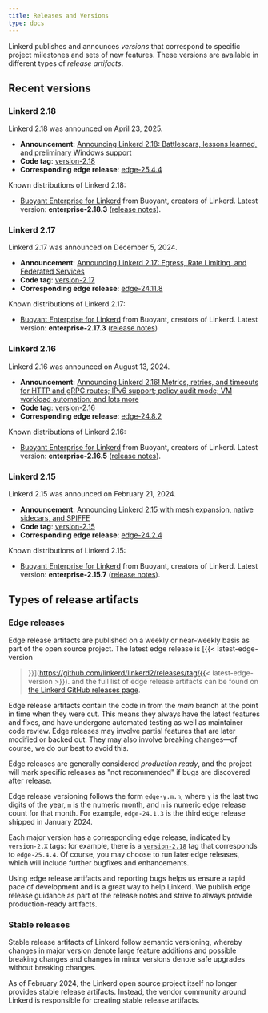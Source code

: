 ```yaml
---
title: Releases and Versions
type: docs
---
```


Linkerd publishes and announces _versions_ that correspond to specific project
milestones and sets of new features. These versions are available in different
types of _release artifacts_.

## Recent versions

### Linkerd 2.18

Linkerd 2.18 was announced on April 23, 2025.

<!-- markdownlint-disable MD013 -->

- **Announcement**:
  [Announcing Linkerd 2.18: Battlescars, lessons learned, and preliminary Windows support](/2025/04/23/announcing-linkerd-2.18/)
- **Code tag**:
  [version-2.18](https://github.com/linkerd/linkerd2/releases/tag/version-2.18)
- **Corresponding edge release**:
  [edge-25.4.4](https://github.com/linkerd/linkerd2/releases/tag/edge-25.4.4)

Known distributions of Linkerd 2.18:

- [Buoyant Enterprise for Linkerd](https://docs.buoyant.io/buoyant-enterprise-linkerd)
  from Buoyant, creators of Linkerd. Latest version: **enterprise-2.18.3**
  ([release notes](https://docs.buoyant.io/release-notes/buoyant-enterprise-linkerd/enterprise-2.18.3/)).

### Linkerd 2.17

Linkerd 2.17 was announced on December 5, 2024.

- **Announcement**:
  [Announcing Linkerd 2.17: Egress, Rate Limiting, and Federated Services](/2024/12/05/announcing-linkerd-2.17/)
- **Code tag**:
  [version-2.17](https://github.com/linkerd/linkerd2/releases/tag/version-2.17)
- **Corresponding edge release**:
  [edge-24.11.8](https://github.com/linkerd/linkerd2/releases/tag/edge-24.11.8)

Known distributions of Linkerd 2.17:

- [Buoyant Enterprise for
   Linkerd](https://docs.buoyant.io/buoyant-enterprise-linkerd) from Buoyant,
   creators of Linkerd. Latest version: **enterprise-2.17.3** ([release
   notes](https://docs.buoyant.io/release-notes/buoyant-enterprise-linkerd/enterprise-2.17.3/))

### Linkerd 2.16

Linkerd 2.16 was announced on August 13, 2024.

- **Announcement**:
  [Announcing Linkerd 2.16! Metrics, retries, and timeouts for HTTP and gRPC routes; IPv6 support; policy audit mode; VM workload automation; and lots more](/2024/08/13/announcing-linkerd-2.16/)
- **Code tag**:
  [version-2.16](https://github.com/linkerd/linkerd2/releases/tag/version-2.16)
- **Corresponding edge release**:
  [edge-24.8.2](https://github.com/linkerd/linkerd2/releases/tag/edge-24.8.2)

Known distributions of Linkerd 2.16:

- [Buoyant Enterprise for Linkerd](https://docs.buoyant.io/buoyant-enterprise-linkerd)
  from Buoyant, creators of Linkerd. Latest version: **enterprise-2.16.5**
  ([release notes](https://docs.buoyant.io/release-notes/buoyant-enterprise-linkerd/enterprise-2.16.5/)).

### Linkerd 2.15

Linkerd 2.15 was announced on February 21, 2024.

- **Announcement**: [Announcing Linkerd 2.15 with mesh expansion, native
sidecars, and SPIFFE](/2024/02/21/announcing-linkerd-2.15/)
- **Code tag**:
[version-2.15](https://github.com/linkerd/linkerd2/releases/tag/version-2.15)
- **Corresponding edge release**: [edge-24.2.4](https://github.com/linkerd/linkerd2/releases/tag/edge-24.2.4)

Known distributions of Linkerd 2.15:

- [Buoyant Enterprise for
  Linkerd](https://docs.buoyant.io/buoyant-enterprise-linkerd) from Buoyant,
  creators of Linkerd. Latest version: **enterprise-2.15.7** ([release
  notes](https://docs.buoyant.io/release-notes/buoyant-enterprise-linkerd/enterprise-2.15.7/)).

## Types of release artifacts

### Edge releases

<!-- markdownlint-disable MD034 -->

Edge release artifacts are published on a weekly or near-weekly basis as part of
the open source project. The latest edge release is [{{< latest-edge-version
>}}](https://github.com/linkerd/linkerd2/releases/tag/{{<
latest-edge-version >}}). and the full list of edge release artifacts can be
found on
[the Linkerd GitHub releases page](https://github.com/linkerd/linkerd2/releases).

Edge release artifacts contain the code in from the _main_ branch at the point
in time when they were cut. This means they always have the latest features and
fixes, and have undergone automated testing as well as maintainer code review.
Edge releases may involve partial features that are later modified or backed
out. They may also involve breaking changes—of course, we do our best to avoid
this.

Edge releases are generally considered _production ready_, and the project will
mark specific releases as "not recommended" if bugs are discovered after
release.

Edge release versioning follows the form `edge-y.m.n`, where `y` is the last two
digits of the year, `m` is the numeric month, and `n` is numeric edge release
count for that month. For example, `edge-24.1.3` is the third edge release
shipped in January 2024.

Each major version has a corresponding edge release, indicated by `version-2.X`
tags: for example, there is a
[`version-2.18`](https://github.com/linkerd/linkerd2/releases/tag/version-2.18)
tag that corresponds to `edge-25.4.4`. Of course, you may choose to run later
edge releases, which will include further bugfixes and enhancements.

Using edge release artifacts and reporting bugs helps us ensure a rapid pace of
development and is a great way to help Linkerd. We publish edge release guidance
as part of the release notes and strive to always provide production-ready
artifacts.

### Stable releases

Stable release artifacts of Linkerd follow semantic versioning, whereby changes
in major version denote large feature additions and possible breaking changes
and changes in minor versions denote safe upgrades without breaking changes.

As of February 2024, the Linkerd open source project itself no longer provides
stable release artifacts. Instead, the vendor community around Linkerd is
responsible for creating stable release artifacts.

